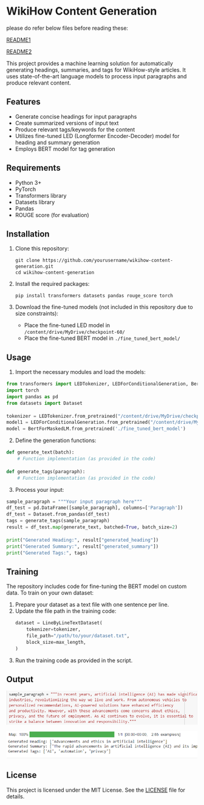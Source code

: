# WikiHow Content Generation
please do refer below files before reading these:

[README1](./README-Section-1.md)

[README2](./README-Section-2.md)

This project provides a machine learning solution for automatically generating headings, summaries, and tags for WikiHow-style articles. It uses state-of-the-art language models to process input paragraphs and produce relevant content.

## Features

- Generate concise headings for input paragraphs
- Create summarized versions of input text
- Produce relevant tags/keywords for the content
- Utilizes fine-tuned LED (Longformer Encoder-Decoder) model for heading and summary generation
- Employs BERT model for tag generation

## Requirements

- Python 3+
- PyTorch
- Transformers library
- Datasets library
- Pandas
- ROUGE score (for evaluation)

## Installation

1. Clone this repository:
   ```
   git clone https://github.com/yourusername/wikihow-content-generation.git
   cd wikihow-content-generation
   ```

2. Install the required packages:
   ```
   pip install transformers datasets pandas rouge_score torch
   ```

3. Download the fine-tuned models (not included in this repository due to size constraints):
   - Place the fine-tuned LED model in `/content/drive/MyDrive/checkpoint-60/`
   - Place the fine-tuned BERT model in `./fine_tuned_bert_model/`

## Usage

1. Import the necessary modules and load the models:

```python
from transformers import LEDTokenizer, LEDForConditionalGeneration, BertTokenizer, BertForMaskedLM
import torch
import pandas as pd
from datasets import Dataset

tokenizer = LEDTokenizer.from_pretrained("/content/drive/MyDrive/checkpoint-60")
model1 = LEDForConditionalGeneration.from_pretrained("/content/drive/MyDrive/checkpoint-60").to("cuda").half()
model = BertForMaskedLM.from_pretrained('./fine_tuned_bert_model')
```

2. Define the generation functions:

```python
def generate_text(batch):
    # Function implementation (as provided in the code)

def generate_tags(paragraph):
    # Function implementation (as provided in the code)
```

3. Process your input:

```python
sample_paragraph = """Your input paragraph here"""
df_test = pd.DataFrame([sample_paragraph], columns=['Paragraph'])
df_test = Dataset.from_pandas(df_test)
tags = generate_tags(sample_paragraph)
result = df_test.map(generate_text, batched=True, batch_size=2)

print("Generated Heading:", result["generated_heading"])
print("Generated Summary:", result["generated_summary"])
print("Generated Tags:", tags)
```

## Training

The repository includes code for fine-tuning the BERT model on custom data. To train on your own dataset:

1. Prepare your dataset as a text file with one sentence per line.
2. Update the file path in the training code:
   ```python
   dataset = LineByLineTextDataset(
       tokenizer=tokenizer,
       file_path="/path/to/your/dataset.txt",
       block_size=max_length,
   )
   ```
3. Run the training code as provided in the script.

## Output
![image](https://github.com/Ganesh-73005/Team-MakeChange_DLpart1_final/blob/main/Team-MakeChange_DLpart1-main/Team-MakeChange_DLpart1-main/blog_generation_project/Screenshot%202024-09-07%20164646.png)

![image](https://github.com/Ganesh-73005/Team-MakeChange_DLpart1_final/blob/main/Team-MakeChange_DLpart1-main/Team-MakeChange_DLpart1-main/blog_generation_project/Screenshot%202024-09-07%20164631.png)


## License

This project is licensed under the MIT License. See the [LICENSE](../LICENSE) file for details.
